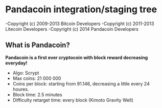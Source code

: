 Pandacoin integration/staging tree
================================

-Copyright (c) 2009-2013 Bitcoin Developers
-Copyright (c) 2011-2013 Litecoin Developers
-Copyright (c) 2014 Pandacoin Developers

What is Pandacoin?
----------------
**Pandacoin is a first ever cryptocoin with block reward decreasing everyday!**
- Algo: Scrypt
- Max coins: 21 000 000
- Coins per block: starting from 91.146, decreasing a little every 24 houres. 
- Block time: 2.5 minutes
- Difficulty retarget time: every block (Kimoto Gravity Well)

